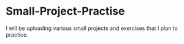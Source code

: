 # Small-Project-Practise
I will be uploading various small projects and exercises that I plan to practice.




